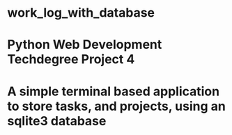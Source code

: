 # work_log_with_database
# Python Web Development Techdegree Project 4

# A simple terminal based application to store tasks, and projects, using an sqlite3 database
